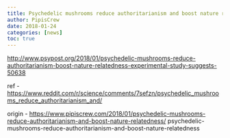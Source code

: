 ```yaml
---
title: Psychedelic mushrooms reduce authoritarianism and boost nature relatedness
author: PipisCrew
date: 2018-01-24
categories: [news]
toc: true
---
```


http://www.psypost.org/2018/01/psychedelic-mushrooms-reduce-authoritarianism-boost-nature-relatedness-experimental-study-suggests-50638

ref - https://www.reddit.com/r/science/comments/7sefzn/psychedelic_mushrooms_reduce_authoritarianism_and/

origin - https://www.pipiscrew.com/2018/01/psychedelic-mushrooms-reduce-authoritarianism-and-boost-nature-relatedness/ psychedelic-mushrooms-reduce-authoritarianism-and-boost-nature-relatedness